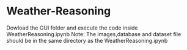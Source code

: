 # Weather-Reasoning

Dowload the GUI folder and execute the code inside WeatherReasoning.ipynb
Note: The images,database and dataset file should be in the same directory as the WeatherReasoning.ipynb
